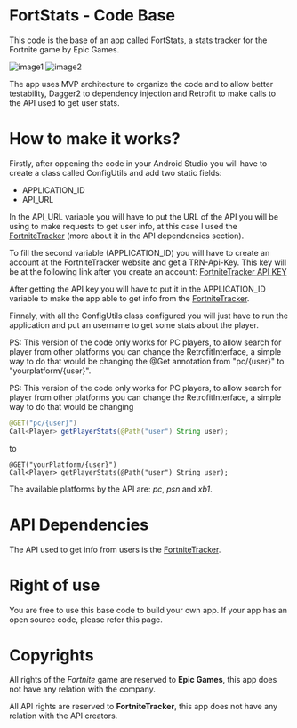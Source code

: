 # FortStats - Code Base
This code is the base of an app called FortStats, a stats tracker for the Fortnite game by Epic Games.

![image1](http://i1320.photobucket.com/albums/u540/ROFactum/ad587c96-5b6f-429f-8b39-33dfecf06abb_zpscxuppxup.jpg)
![image2](http://i1320.photobucket.com/albums/u540/ROFactum/afecfac8-31bc-4bc5-a184-d965fad1b37e_zpsc8nxnrhs.jpg)

The app uses MVP architecture to organize the code and to allow better testability, Dagger2 to dependency injection and Retrofit to make calls to the API used to get user stats.

# How to make it works?
Firstly, after oppening the code in your Android Studio you will have to create a class called ConfigUtils and add two static fields:
+ APPLICATION_ID
+ API_URL

In the API_URL variable you will have to put the URL of the API you will be using to make requests to get user info, at this case I used the [FortniteTracker](https://fortnitetracker.com) (more about it in the API dependencies section).

To fill the second variable (APPLICATION_ID) you will have to create an account at the FortniteTracker website and get a TRN-Api-Key.
This key will be at the following link after you create an account: [FortniteTracker API KEY](https://fortnitetracker.com/site-api/)

After getting the API key you will have to put it in the APPLICATION_ID variable to make the app able to get info from the [FortniteTracker](https://fortnitetracker.com).

Finnaly, with all the ConfigUtils class configured you will just have to run the application and put an username to get some stats about the player.

PS: This version of the code only works for PC players, to allow search for player from other platforms you can change the RetrofitInterface, a simple way to do that would be changing the @Get annotation from "pc/{user}" to "yourplatform/{user}".

PS: This version of the code only works for PC players, to allow search for player from other platforms you can change the RetrofitInterface, a simple way to do that would be changing

```Java
@GET("pc/{user}")  
Call<Player> getPlayerStats(@Path("user") String user);
```
to 

```
@GET("yourPlatform/{user}")  
Call<Player> getPlayerStats(@Path("user") String user);
```
 
 The available platforms by the API are: *pc*, *psn* and *xb1*.

# API Dependencies
The API used to get info from users is the [FortniteTracker](https://fortnitetracker.com).

# Right of use
You are free to use this base code to build your own app. If your app has an open source code, please refer this page.

# Copyrights
All rights of the *Fortnite* game are reserved to __Epic Games__, this app does not have any relation with the company.

All API rights are reserved to __FortniteTracker__, this app does not have any relation with the API creators.
